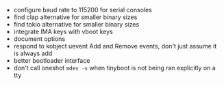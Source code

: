 - configure baud rate to 115200 for serial consoles
- find clap alternative for smaller binary sizes
- find tokio alternative for smaller binary sizes
- integrate IMA keys with vboot keys
- document options
- respond to kobject uevent Add and Remove events, don't just assume it is
  always add
- better bootloader interface
- don't call oneshot `mdev -s` when tinyboot is not being ran explicitly on a
  tty
